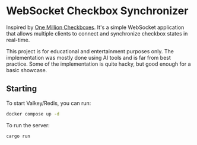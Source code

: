 # WebSocket Checkbox Synchronizer

Inspired by [One Million Checkboxes](https://onemillioncheckboxes.com/). It's a simple WebSocket application that allows multiple clients to connect and synchronize checkbox states in real-time. <br>

This project is for educational and entertainment purposes only. The implementation was mostly done using AI tools and is far from best practice. Some of the implementation is quite hacky, but good enough for a basic showcase.

## Starting
To start Valkey/Redis, you can run:
```bash
docker compose up -d
```
To run the server:
```bash
cargo run
```